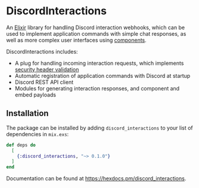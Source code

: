 # DiscordInteractions

An [Elixir](http://elixir-lang.org/) library for handling Discord interaction webhooks, which can be used to implement application commands
with simple chat responses, as well as more complex user interfaces using [components](https://discord.com/developers/docs/components/overview).

DiscordInteractions includes:
* A plug for handling incoming interaction requests, which implements [security header validation](https://discord.com/developers/docs/interactions/overview#handling-interactions)
* Automatic registration of application commands with Discord at startup
* Discord REST API client
* Modules for generating interaction responses, and component and embed payloads

## Installation

The package can be installed by adding `discord_interactions` to your list of dependencies in `mix.exs`:

```elixir
def deps do
  [
    {:discord_interactions, "~> 0.1.0"}
  ]
end
```

Documentation can be found at <https://hexdocs.pm/discord_interactions>.

